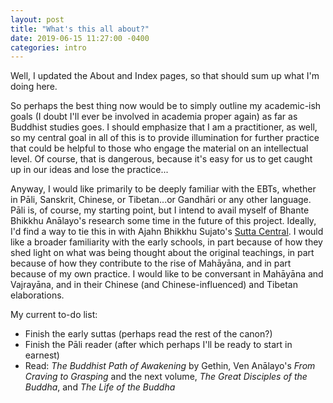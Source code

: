 ```yaml
---
layout: post
title: "What's this all about?"
date: 2019-06-15 11:27:00 -0400
categories: intro
---
```


Well, I updated the About and Index pages, so that should sum up what I'm doing here.

So perhaps the best thing now would be to simply outline my academic-ish goals (I doubt I'll ever be involved in academia proper again) as far as Buddhist studies goes.  I should emphasize that I am a practitioner, as well, so my central goal in all of this is to provide illumination for further practice that could be helpful to those who engage the material on an intellectual level.  Of course, that is dangerous, because it's easy for us to get caught up in our ideas and lose the practice...

Anyway, I would like primarily to be deeply familiar with the EBTs, whether in Pāli, Sanskrit, Chinese, or Tibetan...or Gandhāri or any other language.  Pāli is, of course, my starting point, but I intend to avail myself of Bhante Bhikkhu Anālayo's research some time in the future of this project.  Ideally, I'd find a way to tie this in with Ajahn Bhikkhu Sujato's [Sutta Central](http://www.suttacentral.net).  I would like a broader familiarity with the early schools, in part because of how they shed light on what was being thought about the original teachings, in part because of how they contribute to the rise of Mahāyāna, and in part because of my own practice.  I would like to be conversant in Mahāyāna and Vajrayāna, and in their Chinese (and Chinese-influenced) and Tibetan elaborations.

My current to-do list:
- Finish the early suttas (perhaps read the rest of the canon?)
- Finish the Pāli reader (after which perhaps I'll be ready to start in earnest)
- Read:  *The Buddhist Path of Awakening* by Gethin, Ven Anālayo's *From Craving to Grasping* and the next volume, *The Great Disciples of the Buddha*, and *The Life of the Buddha*